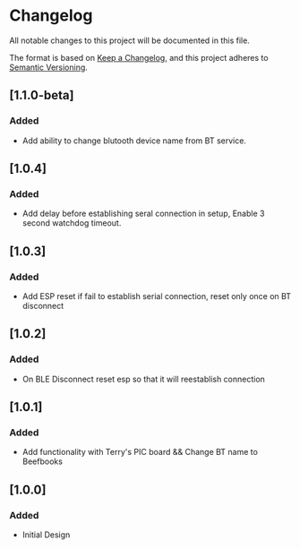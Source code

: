# Changelog

All notable changes to this project will be documented in this file.

The format is based on [Keep a Changelog](https://keepachangelog.com/en/1.0.0/),
and this project adheres to [Semantic Versioning](https://semver.org/spec/v2.0.0.html).

## [1.1.0-beta]

### Added
 - Add ability to change blutooth device name from BT service.

## [1.0.4]

### Added
 - Add delay before establishing seral connection in setup, Enable 3 second watchdog timeout.

## [1.0.3]

### Added
 - Add ESP reset if fail to establish serial connection, reset only once on BT disconnect

## [1.0.2]

### Added
 - On BLE Disconnect reset esp so that it will reestablish connection

## [1.0.1]

### Added
 - Add functionality with Terry's PIC board && Change BT name to Beefbooks

## [1.0.0]

### Added
 - Initial Design
